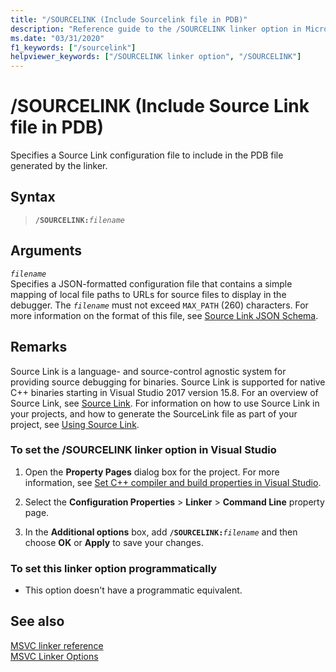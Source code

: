 ```yaml
---
title: "/SOURCELINK (Include Sourcelink file in PDB)"
description: "Reference guide to the /SOURCELINK linker option in Microsoft C++."
ms.date: "03/31/2020"
f1_keywords: ["/sourcelink"]
helpviewer_keywords: ["/SOURCELINK linker option", "/SOURCELINK"]
---
```

# /SOURCELINK (Include Source Link file in PDB)

Specifies a Source Link configuration file to include in the PDB file generated by the linker.

## Syntax

> **`/SOURCELINK:`**_`filename`_

## Arguments

*`filename`*\
Specifies a JSON-formatted configuration file that contains a simple mapping of local file paths to URLs for source files to display in the debugger. The *`filename`* must not exceed `MAX_PATH` (260) characters. For more information on the format of this file, see [Source Link JSON Schema](https://github.com/dotnet/designs/blob/main/accepted/2020/diagnostics/source-link.md#source-link-json-schema).

## Remarks

Source Link is a language- and source-control agnostic system for providing source debugging for binaries. Source Link is supported for native C++ binaries starting in Visual Studio 2017 version 15.8. For an overview of Source Link, see [Source Link](https://github.com/dotnet/designs/blob/main/accepted/2020/diagnostics/source-link.md). For information on how to use Source Link in your projects, and how to generate the SourceLink file as part of your project, see [Using Source Link](https://github.com/dotnet/sourcelink#using-source-link-in-c-projects).

### To set the /SOURCELINK linker option in Visual Studio

1. Open the **Property Pages** dialog box for the project. For more information, see [Set C++ compiler and build properties in Visual Studio](../working-with-project-properties.md).

1. Select the **Configuration Properties** > **Linker** > **Command Line** property page.

1. In the **Additional options** box, add **`/SOURCELINK:`**_`filename`_ and then choose **OK** or **Apply** to save your changes.

### To set this linker option programmatically

- This option doesn't have a programmatic equivalent.

## See also

[MSVC linker reference](linking.md)\
[MSVC Linker Options](linker-options.md)
